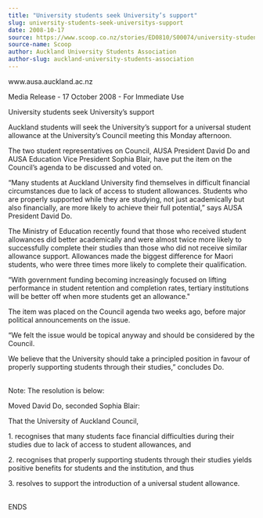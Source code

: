 ```yaml
---
title: "University students seek University’s support"
slug: university-students-seek-universitys-support
date: 2008-10-17
source: https://www.scoop.co.nz/stories/ED0810/S00074/university-students-seek-universitys-support.htm
source-name: Scoop
author: Auckland University Students Association
author-slug: auckland-university-students-association
---
```


<p>www.ausa.auckland.ac.nz</p>

<p>Media Release - 17 October 2008 -
For Immediate Use</p>

<p>University students seek University’s
support</p>

<p>Auckland students will seek the University’s
support for a universal student allowance at the
University’s Council meeting this Monday afternoon.</p>

<p>The
two student representatives on Council, AUSA President David
Do and AUSA Education Vice President Sophia Blair, have put
the item on the Council’s agenda to be discussed and voted
on.</p>

<p>“Many students at Auckland University find
themselves in difficult financial circumstances due to lack
of access to student allowances. Students who are properly
supported while they are studying, not just academically but
also financially, are more likely to achieve their full
potential,” says AUSA President David Do.</p>

<p>The Ministry
of Education recently found that those who received student
allowances did better academically and were almost twice
more likely to successfully complete their studies than
those who did not receive similar allowance support.
Allowances made the biggest difference for Maori students,
who were three times more likely to complete their
qualification.</p>

<p>“With government funding becoming
increasingly focused on lifting performance in student
retention and completion rates, tertiary institutions will
be better off when more students get an allowance."</p>

<p>The
item was placed on the Council agenda two weeks ago, before
major political announcements on the issue.</p>

<p>“We felt the
issue would be topical anyway and should be considered by
the Council.<p>
<p>We believe that the University should take a
principled position in favour of properly supporting
students through their studies,” concludes Do.</p>

<p><br>Note:
The resolution is below:</p>

<p>Moved David Do, seconded Sophia
Blair:</p>

<p>That the University of Auckland Council,</p>

<p>1.
recognises that many students face financial difficulties
during their studies due to lack of access to student
allowances, and</p>

<p>2. recognises that properly supporting
students through their studies yields positive benefits for
students and the institution, and thus</p>

<p>3. resolves to
support the introduction of a universal student
allowance.</p>

<p><br>ENDS<br><p>